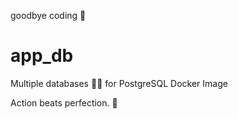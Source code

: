 goodbye coding 👋
# app_db

Multiple databases 🐳🐳 for PostgreSQL Docker Image


<!-- INSPIRATIONAL_QUOTE_START -->
Action beats perfection.
🦖
<!-- INSPIRATIONAL_QUOTE_END -->
